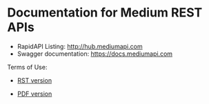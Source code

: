 # Documentation for Medium REST APIs

- RapidAPI Listing: http://hub.mediumapi.com
- Swagger documentation: https://docs.mediumapi.com

Terms of Use: 

- [RST version](https://github.com/weeping-angel/medium-api/blob/pages/terms_of_use.rst)

- [PDF version](https://github.com/weeping-angel/medium-api/raw/pages/terms_of_use.pdf)
